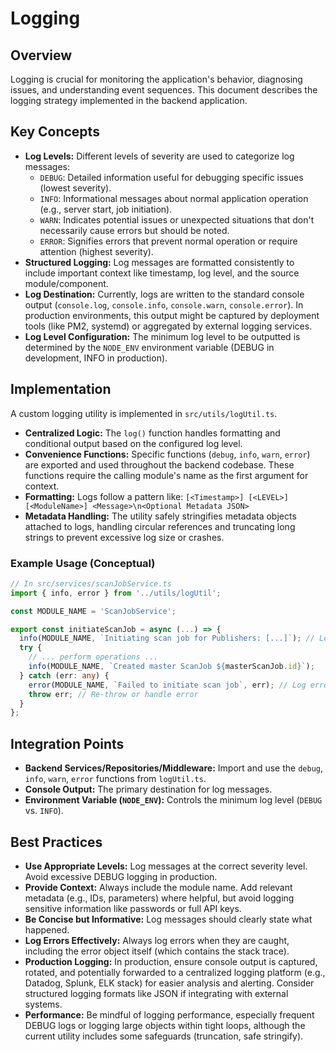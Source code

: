 # Logging

## Overview

Logging is crucial for monitoring the application's behavior, diagnosing issues, and understanding event sequences. This document describes the logging strategy implemented in the backend application.

## Key Concepts

*   **Log Levels:** Different levels of severity are used to categorize log messages:
    *   `DEBUG`: Detailed information useful for debugging specific issues (lowest severity).
    *   `INFO`: Informational messages about normal application operation (e.g., server start, job initiation).
    *   `WARN`: Indicates potential issues or unexpected situations that don't necessarily cause errors but should be noted.
    *   `ERROR`: Signifies errors that prevent normal operation or require attention (highest severity).
*   **Structured Logging:** Log messages are formatted consistently to include important context like timestamp, log level, and the source module/component.
*   **Log Destination:** Currently, logs are written to the standard console output (`console.log`, `console.info`, `console.warn`, `console.error`). In production environments, this output might be captured by deployment tools (like PM2, systemd) or aggregated by external logging services.
*   **Log Level Configuration:** The minimum log level to be outputted is determined by the `NODE_ENV` environment variable (DEBUG in development, INFO in production).

## Implementation

A custom logging utility is implemented in `src/utils/logUtil.ts`.

*   **Centralized Logic:** The `log()` function handles formatting and conditional output based on the configured log level.
*   **Convenience Functions:** Specific functions (`debug`, `info`, `warn`, `error`) are exported and used throughout the backend codebase. These functions require the calling module's name as the first argument for context.
*   **Formatting:** Logs follow a pattern like: `[<Timestamp>] [<LEVEL>] [<ModuleName>] <Message>\n<Optional Metadata JSON>`
*   **Metadata Handling:** The utility safely stringifies metadata objects attached to logs, handling circular references and truncating long strings to prevent excessive log size or crashes.

### Example Usage (Conceptual)

```typescript
// In src/services/scanJobService.ts
import { info, error } from '../utils/logUtil';

const MODULE_NAME = 'ScanJobService';

export const initiateScanJob = async (...) => {
  info(MODULE_NAME, `Initiating scan job for Publishers: [...]`); // Log informational message
  try {
    // ... perform operations ...
    info(MODULE_NAME, `Created master ScanJob ${masterScanJob.id}`);
  } catch (err: any) {
    error(MODULE_NAME, `Failed to initiate scan job`, err); // Log error with metadata
    throw err; // Re-throw or handle error
  }
};
```

## Integration Points

*   **Backend Services/Repositories/Middleware:** Import and use the `debug`, `info`, `warn`, `error` functions from `logUtil.ts`.
*   **Console Output:** The primary destination for log messages.
*   **Environment Variable (`NODE_ENV`):** Controls the minimum log level (`DEBUG` vs. `INFO`).

## Best Practices

*   **Use Appropriate Levels:** Log messages at the correct severity level. Avoid excessive DEBUG logging in production.
*   **Provide Context:** Always include the module name. Add relevant metadata (e.g., IDs, parameters) where helpful, but avoid logging sensitive information like passwords or full API keys.
*   **Be Concise but Informative:** Log messages should clearly state what happened.
*   **Log Errors Effectively:** Always log errors when they are caught, including the error object itself (which contains the stack trace).
*   **Production Logging:** In production, ensure console output is captured, rotated, and potentially forwarded to a centralized logging platform (e.g., Datadog, Splunk, ELK stack) for easier analysis and alerting. Consider structured logging formats like JSON if integrating with external systems.
*   **Performance:** Be mindful of logging performance, especially frequent DEBUG logs or logging large objects within tight loops, although the current utility includes some safeguards (truncation, safe stringify).
